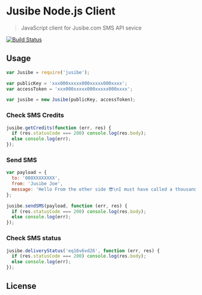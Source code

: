 # Jusibe Node.js Client
> JavaScript client for Jusibe.com SMS API sevice

[![Build Status](https://travis-ci.org/azemoh/jusibe.svg?branch=master)](https://travis-ci.org/azemoh/jusibe)

## Usage

```javascript
var Jusibe = require('jusibe');

var publicKey = 'xxx000xxxxx000xxxxx000xxxx';
var accessToken = 'xxx000xxxxx000xxxxx000xxxx';

var jusibe = new Jusibe(publicKey, accessToken);
```

### Check SMS Credits
```javascript
jusibe.getCredits(function (err, res) {
  if (res.statusCode === 200) console.log(res.body);
  else console.log(err);
});
```

### Send SMS
```javascript
var payload = {
  to: '080XXXXXXXX',
  from: 'Jusibe Joe',
  message: 'Hello From the other side 😎\nI must have called a thousand times.'
};

jusibe.sendSMS(payload, function (err, res) {
  if (res.statusCode === 200) console.log(res.body);
  else console.log(err);
});

```

### Check SMS status
```javascript
jusibe.deliveryStatus('eq16v6vd26', function (err, res) {
  if (res.statusCode === 200) console.log(res.body);
  else console.log(err);
});
```

## License
